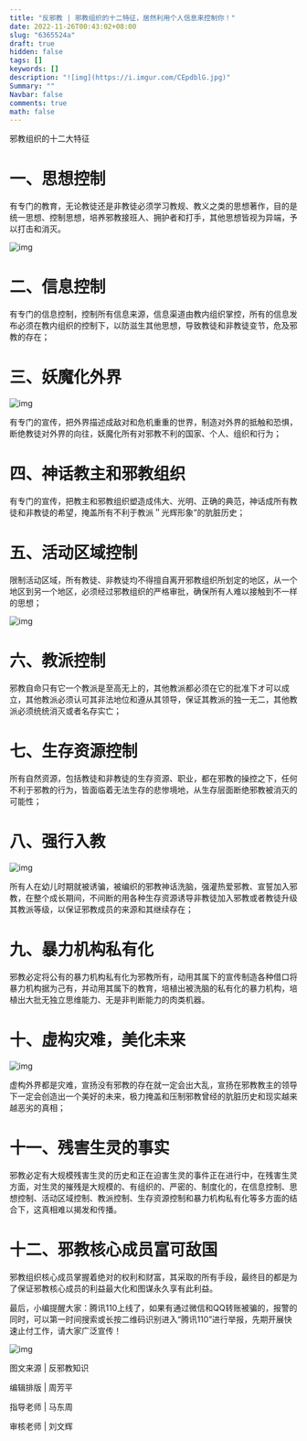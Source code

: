 ```yaml
---
title: "反邪教 | 邪教组织的十二特征，居然利用个人信息来控制你！"
date: 2022-11-26T00:43:02+08:00
slug: "6365524a"
draft: true
hidden: false
tags: []
keywords: []
description: "![img](https://i.imgur.com/CEpdblG.jpg)"
Summary: ""
Navbar: false
comments: true
math: false
---
```




<!--more-->

邪教组织的十二大特征

# 一、思想控制

有专门的教育，无论教徒还是非教徒必须学习教规、教义之类的思想著作，目的是统一思想、控制思想，培养邪教接班人、拥护者和打手，其他思想皆视为异端，予以打击和消灭。

![img](Kh4YZvO.jpg)

# 二、信息控制

有专门的信息控制，控制所有信息来源，信息渠道由教内组织掌控，所有的信息发布必须在教内组织的控制下，以防滋生其他思想，导致教徒和非教徒变节，危及邪教的存在；

# 三、妖魔化外界

![img](iJGZB0O.png)

有专门的宣传，把外界描述成敌对和危机重重的世界，制造对外界的抵触和恐惧，断绝教徒对外界的向往，妖魔化所有对邪教不利的国家、个人、组织和行为；

# 四、神话教主和邪教组织

有专门的宣传，把教主和邪教组织塑造成伟大、光明、正确的典范，神话成所有教徒和非教徒的希望，掩盖所有不利于教派＂光辉形象”的肮脏历史；

# 五、活动区域控制

限制活动区域，所有教徒、非教徒均不得擅自离开邪教组织所划定的地区，从一个地区到另一个地区，必须经过邪教组织的严格审批，确保所有人难以接触到不一样的思想；

![img](Wa0ygxY.jpg)

# 六、教派控制

邪教自命只有它一个教派是至高无上的，其他教派都必须在它的批准下オ可以成立，其他教派必须认可其非法地位和遵从其领导，保证其教派的独一无二，其他教派必须统统消灭或者名存实亡；

# 七、生存资源控制

所有自然资源，包括教徒和非教徒的生存资源、职业，都在邪教的操控之下，任何不利于邪教的行为，皆面临着无法生存的悲惨境地，从生存层面断绝邪教被消灭的可能性；

# 八、强行入教

![img](wYu0aX0.jpg)

所有人在幼儿时期就被诱骗，被编织的邪教神话洗脑，强灌热爱邪教、宣誓加入邪教，在整个成长期间，不间断的用各种生存资源诱导非教徒加入邪教或者教徒升级其教派等级，以保证邪教成员的来源和其继续存在；

# 九、暴力机构私有化

邪教必定将公有的暴力机构私有化为邪教所有，动用其属下的宣传制造各种借口将暴力机构据为己有，并动用其属下的教育，培植出被洗脑的私有化的暴力机构，培植出大批无独立思维能力、无是非判断能力的肉类机器。

# 十、虚构灾难，美化未来

![img](mvwUuRY.jpg)

虚构外界都是灾难，宣扬没有邪教的存在就一定会出大乱，宣扬在邪教教主的领导下一定会创造出一个美好的未来，极力掩盖和压制邪教曾经的肮脏历史和现实越来越恶劣的真相；

# 十一、残害生灵的事实

邪教必定有大规模残害生灵的历史和正在迫害生灵的事件正在进行中，在残害生灵方面，对生灵的摧残是大规模的、有组织的、严密的、制度化的，在信息控制、思想控制、活动区域控制、教派控制、生存资源控制和暴力机构私有化等多方面的结合下，这真相难以揭发和传播。

# 十二、邪教核心成员富可敌国

邪教组织核心成员掌握着绝对的权利和财富，其采取的所有手段，最终目的都是为了保证邪教核心成员的利益最大化和图谋永久享有此利益。

最后，小编提醒大家：腾讯110上线了，如果有通过微信和QQ转账被骗的，报警的同时，可以第一时间搜索或长按二维码识别进入“腾讯110”进行举报，先期开展快速止付工作，请大家广泛宣传！

![img](zb9JsYj.png)

图文来源 | 反邪教知识

编辑排版 | 周芳平

指导老师 | 马东周

审核老师 | 刘文辉
